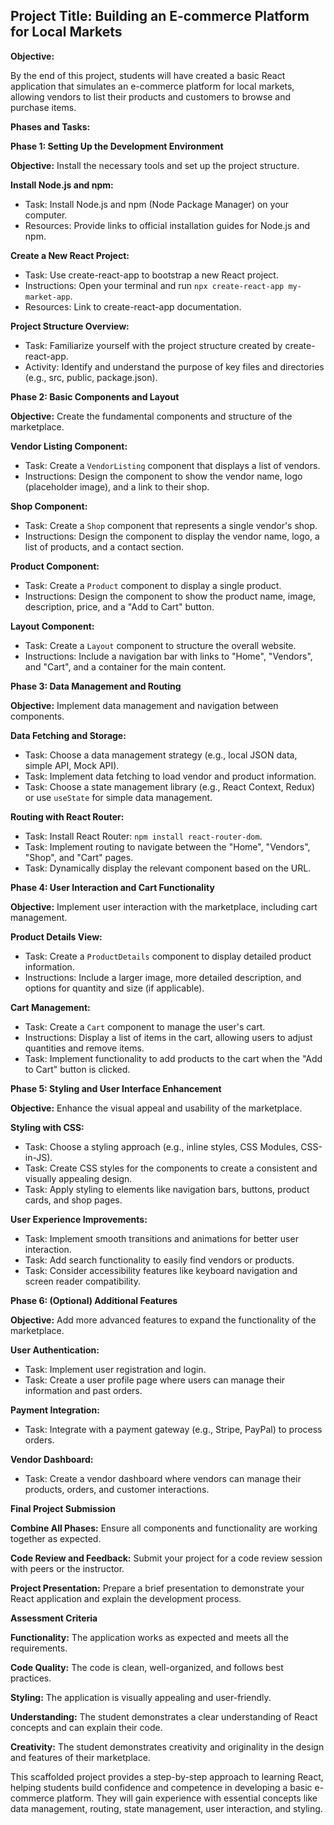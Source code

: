 ## Project Title: Building an E-commerce Platform for Local Markets

**Objective:**

By the end of this project, students will have created a basic React application that simulates an e-commerce platform for local markets, allowing vendors to list their products and customers to browse and purchase items.

**Phases and Tasks:**

**Phase 1: Setting Up the Development Environment**

**Objective:** Install the necessary tools and set up the project structure.

**Install Node.js and npm:**

* Task: Install Node.js and npm (Node Package Manager) on your computer.
* Resources: Provide links to official installation guides for Node.js and npm.

**Create a New React Project:**

* Task: Use create-react-app to bootstrap a new React project.
* Instructions: Open your terminal and run `npx create-react-app my-market-app`.
* Resources: Link to create-react-app documentation.

**Project Structure Overview:**

* Task: Familiarize yourself with the project structure created by create-react-app.
* Activity: Identify and understand the purpose of key files and directories (e.g., src, public, package.json).

**Phase 2: Basic Components and Layout**

**Objective:** Create the fundamental components and structure of the marketplace.

**Vendor Listing Component:**

* Task: Create a `VendorListing` component that displays a list of vendors.
* Instructions: Design the component to show the vendor name, logo (placeholder image), and a link to their shop.

**Shop Component:**

* Task: Create a `Shop` component that represents a single vendor's shop.
* Instructions: Design the component to display the vendor name, logo, a list of products, and a contact section.

**Product Component:**

* Task: Create a `Product` component to display a single product.
* Instructions: Design the component to show the product name, image, description, price, and a "Add to Cart" button.

**Layout Component:**

* Task: Create a `Layout` component to structure the overall website.
* Instructions: Include a navigation bar with links to "Home", "Vendors", and "Cart", and a container for the main content.

**Phase 3: Data Management and Routing**

**Objective:** Implement data management and navigation between components.

**Data Fetching and Storage:**

* Task: Choose a data management strategy (e.g., local JSON data, simple API, Mock API).
* Task: Implement data fetching to load vendor and product information.
* Task: Choose a state management library (e.g., React Context, Redux) or use `useState` for simple data management.

**Routing with React Router:**

* Task: Install React Router: `npm install react-router-dom`.
* Task: Implement routing to navigate between the "Home", "Vendors", "Shop", and "Cart" pages.
* Task: Dynamically display the relevant component based on the URL.

**Phase 4: User Interaction and Cart Functionality**

**Objective:** Implement user interaction with the marketplace, including cart management.

**Product Details View:**

* Task: Create a `ProductDetails` component to display detailed product information.
* Instructions: Include a larger image, more detailed description, and options for quantity and size (if applicable).

**Cart Management:**

* Task: Create a `Cart` component to manage the user's cart.
* Instructions: Display a list of items in the cart, allowing users to adjust quantities and remove items.
* Task: Implement functionality to add products to the cart when the "Add to Cart" button is clicked.

**Phase 5: Styling and User Interface Enhancement**

**Objective:** Enhance the visual appeal and usability of the marketplace.

**Styling with CSS:**

* Task: Choose a styling approach (e.g., inline styles, CSS Modules, CSS-in-JS).
* Task: Create CSS styles for the components to create a consistent and visually appealing design.
* Task: Apply styling to elements like navigation bars, buttons, product cards, and shop pages.

**User Experience Improvements:**

* Task: Implement smooth transitions and animations for better user interaction.
* Task: Add search functionality to easily find vendors or products.
* Task: Consider accessibility features like keyboard navigation and screen reader compatibility.

**Phase 6:  (Optional) Additional Features**

**Objective:** Add more advanced features to expand the functionality of the marketplace.

**User Authentication:**

* Task: Implement user registration and login.
* Task: Create a user profile page where users can manage their information and past orders.

**Payment Integration:**

* Task: Integrate with a payment gateway (e.g., Stripe, PayPal) to process orders.

**Vendor Dashboard:**

* Task: Create a vendor dashboard where vendors can manage their products, orders, and customer interactions.

**Final Project Submission**

**Combine All Phases:** Ensure all components and functionality are working together as expected.

**Code Review and Feedback:** Submit your project for a code review session with peers or the instructor.

**Project Presentation:** Prepare a brief presentation to demonstrate your React application and explain the development process.

**Assessment Criteria**

**Functionality:** The application works as expected and meets all the requirements.

**Code Quality:** The code is clean, well-organized, and follows best practices.

**Styling:** The application is visually appealing and user-friendly.

**Understanding:** The student demonstrates a clear understanding of React concepts and can explain their code.

**Creativity:** The student demonstrates creativity and originality in the design and features of their marketplace.

This scaffolded project provides a step-by-step approach to learning React, helping students build confidence and competence in developing a basic e-commerce platform. They will gain experience with essential concepts like data management, routing, state management, user interaction, and styling.
